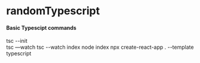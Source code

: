 # randomTypescript

#### Basic Typescipt commands
tsc --init  
tsc —watch
 tsc --watch index 
node index 
npx create-react-app . --template typescript